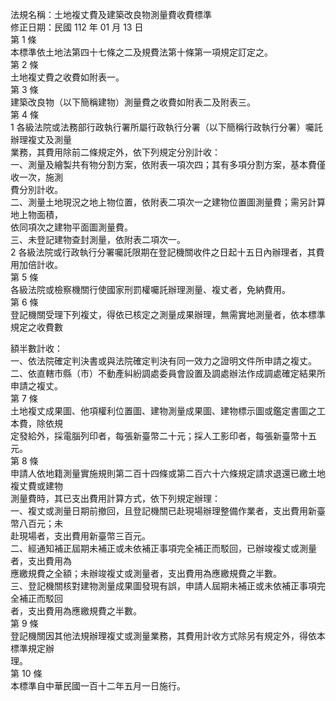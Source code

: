 法規名稱：土地複丈費及建築改良物測量費收費標準  
修正日期：民國 112 年 01 月 13 日  
第 1 條  
本標準依土地法第四十七條之二及規費法第十條第一項規定訂定之。  
第 2 條  
土地複丈費之收費如附表一。  
第 3 條  
建築改良物（以下簡稱建物）測量費之收費如附表二及附表三。  
第 4 條  
1 各級法院或法務部行政執行署所屬行政執行分署（以下簡稱行政執行分署）囑託辦理複丈及測量  
業務，其費用除前二條規定外，依下列規定分別計收：  
一、測量及繪製共有物分割方案，依附表一項次四；其有多項分割方案，基本費僅收一次，施測  
費分別計收。  
二、測量土地現況之地上物位置，依附表二項次一之建物位置圖測量費；需另計算地上物面積，  
依同項次之建物平面圖測量費。  
三、未登記建物查封測量，依附表二項次一。  
2 各級法院或行政執行分署囑託限期在登記機關收件之日起十五日內辦理者，其費用加倍計收。  
第 5 條  
各級法院或檢察機關行使國家刑罰權囑託辦理測量、複丈者，免納費用。  
第 6 條  
登記機關受理下列複丈，得依已核定之測量成果辦理，無需實地測量者，依本標準規定之收費數  


額半數計收：  
一、依法院確定判決書或與法院確定判決有同一效力之證明文件所申請之複丈。  
二、依直轄市縣（市）不動產糾紛調處委員會設置及調處辦法作成調處確定結果所申請之複丈。  
第 7 條  
土地複丈成果圖、他項權利位置圖、建物測量成果圖、建物標示圖或鑑定書圖之工本費，除依規  
定發給外，採電腦列印者，每張新臺幣二十元；採人工影印者，每張新臺幣十五元。  
第 8 條  
申請人依地籍測量實施規則第二百十四條或第二百六十六條規定請求退還已繳土地複丈費或建物  
測量費時，其已支出費用計算方式，依下列規定辦理：  
一、複丈或測量日期前撤回，且登記機關已赴現場辦理整備作業者，支出費用新臺幣八百元；未  
赴現場者，支出費用新臺幣三百元。  
二、經通知補正屆期未補正或未依補正事項完全補正而駁回，已辦竣複丈或測量者，支出費用為  
應繳規費之全額；未辦竣複丈或測量者，支出費用為應繳規費之半數。  
三、登記機關核對建物測量成果圖發現有誤，申請人屆期未補正或未依補正事項完全補正而駁回  
者，支出費用為應繳規費之半數。  
第 9 條  
登記機關因其他法規辦理複丈或測量業務，其費用計收方式除另有規定外，得依本標準規定辦  
理。  
第 10 條  
本標準自中華民國一百十二年五月一日施行。  


